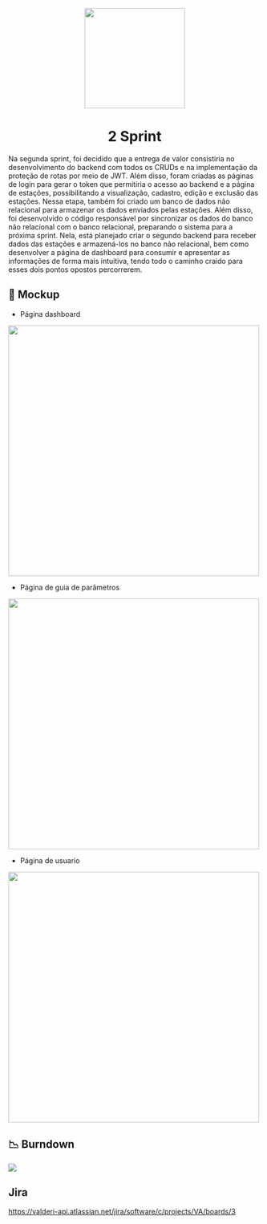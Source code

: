 <p align="center">
      <img src="" alt="" width="200">
      <h1 align="center"> 2 Sprint </h1>
</p>
Na segunda sprint, foi decidido que a entrega de valor consistiria no desenvolvimento do backend com todos os CRUDs e na implementação da proteção de rotas por meio de JWT. Além disso, foram criadas as páginas de login para gerar o token que permitiria o acesso ao backend e a página de estações, possibilitando a visualização, cadastro, edição e exclusão das estações. Nessa etapa, também foi criado um banco de dados não relacional para armazenar os dados enviados pelas estações. Além disso, foi desenvolvido o código responsável por sincronizar os dados do banco não relacional com o banco relacional, preparando o sistema para a próxima sprint. Nela, está planejado criar o segundo backend para receber dados das estações e armazená-los no banco não relacional, bem como desenvolver a página de dashboard para consumir e apresentar as informações de forma mais intuitiva, tendo todo o caminho craido para esses dois pontos opostos percorrerem.

## 📝 Mockup

- Página dashboard
<img src="https://github.com/Vitality-4DSM/Documentacao/assets/73721760/a235d1e2-d9e5-40cd-a4a2-00337d35d98f" width="500">

- Página de guia de parâmetros 
<img src="https://github.com/Vitality-4DSM/Documentacao/assets/73721760/595f2e0d-84ed-4920-91f2-13e8adeef696" width="500">

- Página de usuario 
<img src="https://github.com/Vitality-4DSM/Documentacao/assets/73721760/97561897-09be-481d-ae4c-23323d3b4393" width="500">

## 📉 Burndown 
<img src="https://github.com/Vitality-4DSM/Documentacao/assets/73721760/ba10d210-6355-411a-b259-3fa4dec14b24">

## Jira
https://valderi-api.atlassian.net/jira/software/c/projects/VA/boards/3

